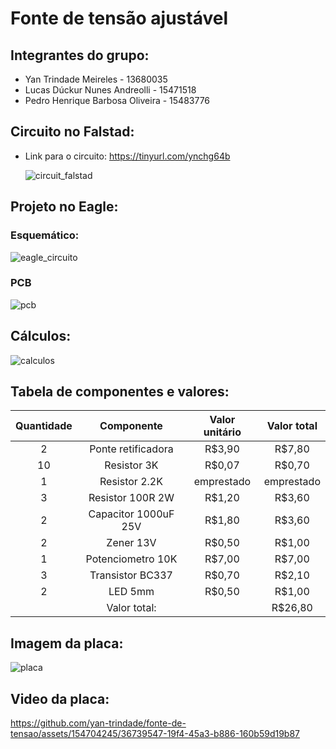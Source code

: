 # Fonte de tensão ajustável 

## Integrantes do grupo:
* Yan Trindade Meireles - 13680035
* Lucas Dúckur Nunes Andreolli - 15471518
* Pedro Henrique Barbosa Oliveira - 15483776


## Circuito no Falstad:
* Link para o circuito: https://tinyurl.com/ynchg64b

  ![circuit_falstad](https://github.com/yan-trindade/fonte-de-tensao/assets/67748194/58b0a3d4-8867-4d94-9925-123e76fbcf16)

##  Projeto no Eagle:
### Esquemático:
![eagle_circuito](https://github.com/yan-trindade/fonte-de-tensao/assets/67748194/99b5c3eb-b81f-4865-8a05-a7497fe3b4ae)
### PCB
![pcb](https://github.com/yan-trindade/fonte-de-tensao/assets/67748194/bf5a0109-30b0-43bf-9db5-a32d192f40dd)

## Cálculos:
![calculos](https://github.com/yan-trindade/fonte-de-tensao/assets/67748194/03f9bc52-2680-47a5-9a79-683b34f0f5bf)

## Tabela de componentes e valores:
| Quantidade    | Componente    | Valor unitário  | Valor total |
| :-------------:|:-------------:| :-----:|:----:|
| 2            | Ponte retificadora | R$3,90 |R$7,80 |
| 10           | Resistor 3K      |   R$0,07 |R$0,70  |
| 1           | Resistor 2.2K    |    emprestado |emprestado |
| 3            | Resistor 100R 2W |   R$1,20 |R$3,60 |
| 2            | Capacitor 1000uF 25V |    R$1,80 |R$3,60 |
| 2            | Zener 13V     |   R$0,50 |R$1,00  |
| 1            | Potenciometro 10K|    R$7,00 |R$7,00 |
| 3            | Transistor BC337     |    R$0,70 |R$2,10 |
| 2            | LED 5mm |   R$0,50 |R$1,00  |
|             | Valor total:  |    |R$26,80 |

## Imagem da placa:
![placa](https://github.com/yan-trindade/fonte-de-tensao/assets/67748194/ab37dfb4-bc02-4a5e-836e-d76fcc604ac3)

## Video da placa:
https://github.com/yan-trindade/fonte-de-tensao/assets/154704245/36739547-19f4-45a3-b886-160b59d19b87



